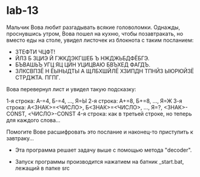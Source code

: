 # lab-13
Мальчик Вова любит разгадывать всякие головоломки. Однажды, проснувшись утром, Вова пошел на кухню, чтобы позавтракать, но вместо еды на столе, увидел листочек из блокнота с таким посланием:

- ЗТЕФТИ ЧЦФТ!
- ЙЛЗ Б ЗЦИЭ Й ГЖКДЭКГШЕБ Ъ НЖДЖЬБДФЁБГЭ.
- БЪВАШЬЪ УГЦ ЯЦ ЦЙН УЦИЦВАЮ БВЪХЕД ФАГДЪ.
- ЗЛКСВПЗЁ Н ЁЫНЫДТЫ А ЩЛБХШЙЛЁ ХЗИПДН ТПНЙЗ ЫЮРЮЙЗЁ СТРДЖТА. ПГПГ.

Вова перевернул лист и увидел такую подсказку:

1-я строка: А-=4, Б-=4, …, Я=Ы
2-я строка: А+=8, Б+=8, …, Я=Ж
3-я строка: А<ЗНАК>=<ЧИСЛО>, Б<ЗНАК>=<ЧИСЛО>, …, Я=?, <ЗНАК>-CONST, <ЧИСЛО>-CONST
4-я строка: как в третьей строке, но теперь для каждого слова…

Помогите Вове расшифровать это послание и наконец-то приступить к завтраку…

- Эта программа решает задачу выше с помощью метода "decoder".

- Запуск программы производится нажатием на батник _start.bat, лежащий в папке src
